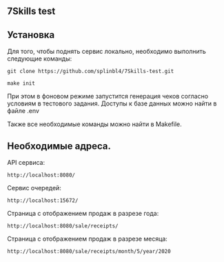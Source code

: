 ## 7Skills test

Установка
------------
Для того, чтобы поднять сервис локально, необходимо выполнить следующие команды:

```
git clone https://github.com/splinbl4/7Skills-test.git
```

```
make init
```
При этом в фоновом режиме запустится генерация чеков согласно условиям в тестового задания.
Доступы к базе данных можно найти в файле .env

Также все необходимые команды можно найти в Makefile.



Необходимые адреса.
------------

API сервиса:
```
http://localhost:8080/
```

Сервис очередей:
```
http://localhost:15672/
```

Страница с отображением продаж в разрезе года:
```
http://localhost:8080/sale/receipts/
```

Страница с отображением продаж в разрезе месяца:
```
http://localhost:8080/sale/receipts/month/5/year/2020
```
